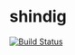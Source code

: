 shindig
=======
[![Build Status](https://travis-ci.org/DJCubed/shindig.svg?branch=master)](https://travis-ci.org/DJCubed/shindig)
